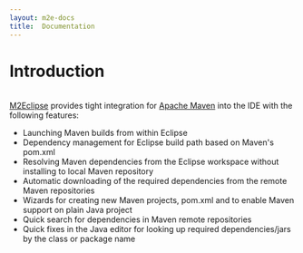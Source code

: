 ```yaml
---
layout: m2e-docs
title:  Documentation
---
```


# Introduction
<br/>
<a href="http://eclipse.org/m2e">M2Eclipse</a> provides tight
integration for <a href="http://maven.apache.org">Apache Maven</a> into the IDE with the
following features:</p>
    <ul>
      <li>Launching Maven builds from within Eclipse</li>
      <li>Dependency management for Eclipse build path based on Maven's pom.xml</li>
      <li>Resolving Maven dependencies from the Eclipse workspace without installing to local Maven repository</li>
      <li>Automatic downloading of the required dependencies from the remote Maven repositories</li>
      <li>Wizards for creating new Maven projects, pom.xml and to enable Maven support on plain Java project</li>
      <li>Quick search for dependencies in Maven remote repositories</li>
      <li>Quick fixes in the Java editor for looking up required dependencies/jars by the class or package name</li>
    </ul>

